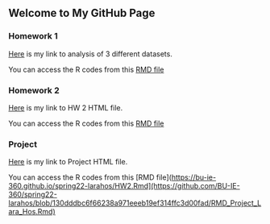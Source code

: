 ## Welcome to My GitHub Page


### Homework 1

[Here](https://bu-ie-360.github.io/spring22-larahos/Homework1-LaraHos.html) is my link to analysis of 3 different datasets.
<br>

You can access the R codes from this [RMD file](https://bu-ie-360.github.io/spring22-larahos/Homework1-LaraHos.Rmd)

### Homework 2

[Here](https://bu-ie-360.github.io/spring22-larahos/HW2.html) is my link to HW 2 HTML file.
<br>

You can access the R codes from this [RMD file](https://bu-ie-360.github.io/spring22-larahos/HW2.Rmd)

### Project

[Here](https://github.com/BU-IE-360/spring22-larahos/blob/gh-pages/RMD_Project_Lara_Hos.html) is my link to Project HTML file.
<br>

You can access the R codes from this [RMD file](https://bu-ie-360.github.io/spring22-larahos/HW2.Rmd](https://github.com/BU-IE-360/spring22-larahos/blob/130dddbc6f66238a971eeeb19ef314ffc3d00fad/RMD_Project_Lara_Hos.Rmd)
